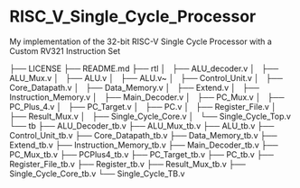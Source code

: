 #  RISC_V_Single_Cycle_Processor

My implementation of the 32-bit RISC-V Single Cycle Processor with a Custom RV321 Instruction Set



├── LICENSE
├── README.md
├── rtl
│   ├── ALU_decoder.v
│   ├── ALU_Mux.v
│   ├── ALU.v
│   ├── ALU.v~
│   ├── Control_Unit.v
│   ├── Core_Datapath.v
│   ├── Data_Memory.v
│   ├── Extend.v
│   ├── Instruction_Memory.v
│   ├── Main_Decoder.v
│   ├── PC_Mux.v
│   ├── PC_Plus_4.v
│   ├── PC_Target.v
│   ├── PC.v
│   ├── Register_File.v
│   ├── Result_Mux.v
│   ├── Single_Cycle_Core.v
│   └── Single_Cycle_Top.v
└── tb
    ├── ALU_Decoder_tb.v
    ├── ALU_Mux_tb.v
    ├── ALU_tb.v
    ├── Control_Unit_tb.v
    ├── Core_Datapath_tb.v
    ├── Data_Memory_tb.v
    ├── Extend_tb.v
    ├── Instruction_Memory_tb.v
    ├── Main_Decoder_tb.v
    ├── PC_Mux_tb.v
    ├── PCPlus4_tb.v
    ├── PC_Target_tb.v
    ├── PC_tb.v
    ├── Register_File_tb.v
    ├── Register_tb.v
    ├── Result_Mux_tb.v
    ├── Single_Cycle_Core_tb.v
    └── Single_Cycle_TB.v
